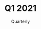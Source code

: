 ---
title: Q1 2021
subtitle: Quarterly
layout: default
modal-id: 2
img: Yellow_Tulips_by_Kailanie.jpg
thumbnail: Yellow_Tulips_by_Kailanie.jpg
alt: image-alt
description: balance/Q1_2021.html

---